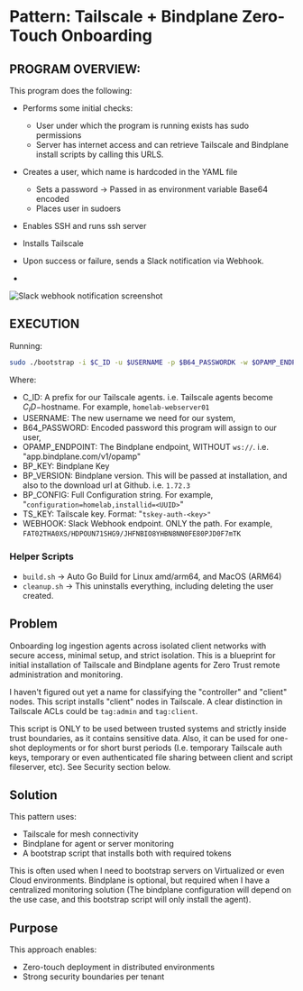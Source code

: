 # Pattern: Tailscale + Bindplane Zero-Touch Onboarding

## PROGRAM OVERVIEW:

This program does the following:

- Performs some initial checks:
    - User under which the program is running exists has sudo permissions
    - Server has internet access and can retrieve Tailscale and Bindplane install scripts by calling this URLS.

- Creates a user, which name is hardcoded in the YAML file
    - Sets a password -> Passed in as environment variable Base64 encoded
    - Places user in sudoers
- Enables SSH and runs ssh server
- Installs Tailscale

- Upon success or failure, sends a Slack notification via Webhook. 
-
![Slack webhook notification screenshot](/img/webhook.png)

## EXECUTION

Running:

```bash
sudo ./bootstrap -i $C_ID -u $USERNAME -p $B64_PASSWORDK -w $OPAMP_ENDPOINT -k $BP_KEY -v $BP_VERSION -c $BP_CONFIG -K $TS_KEY -s $SLACK_WEBHOOK_ENDPOINT
```

Where:
- C_ID: A prefix for our Tailscale agents. i.e. Tailscale agents become $C_ID-$hostname. For example, `homelab-webserver01`
- USERNAME: The new username we need for our system,
- B64_PASSWORD: Encoded password this program will assign to our user,
- OPAMP_ENDPOINT: The Bindplane endpoint, WITHOUT `ws://`. i.e. "app.bindplane.com/v1/opamp"
- BP_KEY: Bindplane Key
- BP_VERSION: Bindplane version. This will be passed at installation, and also to the download url at Github. i.e. `1.72.3`
- BP_CONFIG: Full Configuration string. For example, "`configuration=homelab,installid=<UUID>`"
- TS_KEY: Tailscale key. Format: "`tskey-auth-<key>"`
- WEBHOOK: Slack Webhook endpoint. ONLY the path. For example, `FAT02THA0XS/HDPOUN71SHG9/JHFNBIO8YHBN8NN0FE80PJD0F7mTK`

### Helper Scripts

- `build.sh` -> Auto Go Build for Linux amd/arm64, and MacOS (ARM64)
- `cleanup.sh` -> This uninstalls everything, including deleting the user created.

## Problem

Onboarding log ingestion agents across isolated client networks with secure access, minimal setup, and strict isolation.
This is a blueprint for initial installation of Tailscale and Bindplane agents for Zero Trust remote administration and monitoring.

I haven't figured out yet a name for classifying the "controller" and "client" nodes. This script installs "client" nodes in Tailscale. A clear distinction in Tailscale ACLs could be `tag:admin` and `tag:client`.

This script is ONLY to be used between trusted systems and strictly inside trust boundaries, as it contains sensitive data. Also, it can be used for one-shot deployments or for short burst periods (I.e. temporary Tailscale auth keys, temporary or even authenticated file sharing between client and script fileserver, etc). See Security section below.

## Solution

This pattern uses:

- Tailscale for mesh connectivity
- Bindplane for agent or server monitoring
- A bootstrap script that installs both with required tokens

This is often used when I need to bootstrap servers on Virtualized or even Cloud environments. Bindplane is optional, but required when I have a centralized monitoring solution (The bindplane configuration will depend on the use case, and this bootstrap script will only install the agent). 

## Purpose

This approach enables:

- Zero-touch deployment in distributed environments
- Strong security boundaries per tenant

